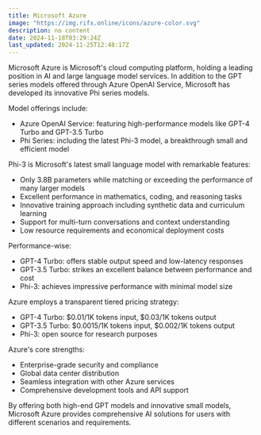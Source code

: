 ```yaml
---
title: Microsoft Azure
image: "https://img.rifx.online/icons/azure-color.svg"
description: no content
date: 2024-11-18T03:29:24Z
last_updated: 2024-11-25T12:48:17Z
---
```


Microsoft Azure is Microsoft's cloud computing platform, holding a leading position in AI and large language model services. In addition to the GPT series models offered through Azure OpenAI Service, Microsoft has developed its innovative Phi series models.

Model offerings include:
- Azure OpenAI Service: featuring high-performance models like GPT-4 Turbo and GPT-3.5 Turbo
- Phi Series: including the latest Phi-3 model, a breakthrough small and efficient model

Phi-3 is Microsoft's latest small language model with remarkable features:
- Only 3.8B parameters while matching or exceeding the performance of many larger models
- Excellent performance in mathematics, coding, and reasoning tasks
- Innovative training approach including synthetic data and curriculum learning
- Support for multi-turn conversations and context understanding
- Low resource requirements and economical deployment costs

Performance-wise:
- GPT-4 Turbo: offers stable output speed and low-latency responses
- GPT-3.5 Turbo: strikes an excellent balance between performance and cost
- Phi-3: achieves impressive performance with minimal model size

Azure employs a transparent tiered pricing strategy:
- GPT-4 Turbo: $0.01/1K tokens input, $0.03/1K tokens output
- GPT-3.5 Turbo: $0.0015/1K tokens input, $0.002/1K tokens output
- Phi-3: open source for research purposes

Azure's core strengths:
- Enterprise-grade security and compliance
- Global data center distribution
- Seamless integration with other Azure services
- Comprehensive development tools and API support

By offering both high-end GPT models and innovative small models, Microsoft Azure provides comprehensive AI solutions for users with different scenarios and requirements. 


